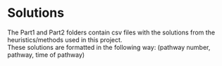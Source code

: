 # Solutions
The Part1 and Part2 folders contain csv files with the solutions from the heuristics/methods used in this project.\
These solutions are formatted in the following way: (pathway number, pathway, time of pathway)
